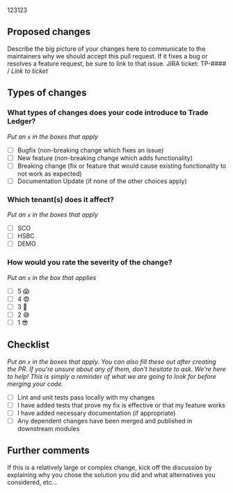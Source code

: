 123123
## Proposed changes

Describe the big picture of your changes here to communicate to the maintainers why we should accept this pull request. If it fixes a bug or resolves a feature request, be sure to link to that issue.
JIRA ticket: TP-#### / _Link to ticket_

## Types of changes

### What types of changes does your code introduce to Trade Ledger?
_Put an `x` in the boxes that apply_

- [ ] Bugfix (non-breaking change which fixes an issue)
- [ ] New feature (non-breaking change which adds functionality)
- [ ] Breaking change (fix or feature that would cause existing functionality to not work as expected)
- [ ] Documentation Update (if none of the other choices apply)

### Which tenant(s) does it affect?
_Put an `x` in the boxes that apply_

- [ ] SCO
- [ ] HSBC
- [ ] DEMO

### How would you rate the severity of the change?
_Put an `x` in the box that applies_

- [ ] 5 😱
- [ ] 4 😨
- [ ] 3 😬
- [ ] 2 😅
- [ ] 1 😎

## Checklist

_Put an `x` in the boxes that apply. You can also fill these out after creating the PR. If you're unsure about any of them, don't hesitate to ask. We're here to help! This is simply a reminder of what we are going to look for before merging your code._

- [ ] Lint and unit tests pass locally with my changes
- [ ] I have added tests that prove my fix is effective or that my feature works
- [ ] I have added necessary documentation (if appropriate)
- [ ] Any dependent changes have been merged and published in downstream modules

## Further comments

If this is a relatively large or complex change, kick off the discussion by explaining why you chose the solution you did and what alternatives you considered, etc...
